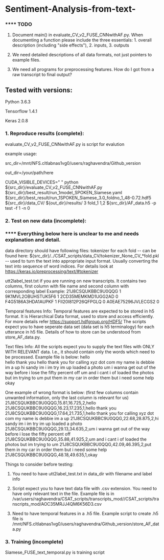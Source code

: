 # Sentiment-Analysis-from-text-

### **** TODO
1.  Document main() in evaluate_CV_v2_FUSE_CNNwithAF.py.  When
    documenting a function please include the three essentials: 1.
    overall description (including "side
    effects"), 2. inputs, 3. outputs

2.  We need detailed descriptions of all data formats, not just
pointers to example files.

3.  We need all programs for preprocessing features.  How do I got
    from a raw transcript to final output?


## Tested with versions:

Python 3.6.3

Tensorflow 1.4.1

Keras 2.0.8


### 1. Reproduce results (complete):

evaluate_CV_v2_FUSE_CNNwithAF.py is script for evalution

example usage:

src_dir=/mnt/NFS.cltlabnas1vg0/users/raghavendra/Github_version

out_dir=/your/path/here

CUDA_VISIBLE_DEVICES=" " python ${src_dir}/evaluate_CV_v2_FUSE_CNNwithAF.py ${src_dir}/best_result/run_1model_SPOKEN_Siamese.yaml ${src_dir}/best_result/run_1SPOKEN_Siamese_3.0_foldno_1_48-0.72.hdf5 ${src_dir}/data_CV/ ${out_dir}/results/ 3 fold_1 1,2 ${src_dir}/AF_data.h5 -p test -f 1 -n 0

### 2. Test on new data (incomplete):

### **** Everything below here is unclear to me and needs explanation and detail.

data directory should have following files:
tokenizer for each fold -- can be found here: ${src_dir}/../CSAT_scripts/data_CV/tokenizer_None_CV_*fold.pkl 
                        -- used to turn the text into appropriate input format. Usually converting the text into sequence of 
                           word indices. For details look at https://keras.io/preprocessing/text/#tokenizer

utt2label_test.txt if you are running on new transcripts. It contains two columns, first column with file name and second column with corresponding label
Example: 
    21J8CSQUKBBC9U0QQG 1
    9K1MVL2OBUHSTUK5F6 1
    2CD35MEMKMD1UGG2AD 0
    F4G5186A3HDA1AUPKF 1
    FII20I812P26QFPGLQ 0
    A0EAE75296JVLECGS2 0

Temporal features Info:
Temporal features are expected to be stored in h5 format. It is Hierarchical Data format, used to store and access efficiently. For more details refer https://support.hdfgroup.org/HDF5/
The scripts expect you to have seperate data set (data set is h5 terminalogy) for each utterance in h5 file. Details of how to store can be understood from store_AF_data.py.

Text files Info:
All the scripts expect you to supply the text files with ONLY WITH RELEVANT data. I.e., it should contain only the words which need to be processed. 
Example file is below:
    hello  
    hello thank you
    hello thank you for calling xyz dot com my name is debbie im a up
    hi sandy im i im try im up loaded a photo
    um i wanna get out of the way before i lose the fifty percent off
    um and i cant i of loaded the photos but im trying to um
    put them in my car in order them but i need some help
    okay

One example of wrong format is below: (first few columns contain unwanted information, only the last column is relevant for us)
    21J8CSQUKBBC9U0QQG,15.81,16.725,2,hello
    21J8CSQUKBBC9U0QQG,16.23,17.235,1,hello thank you 
    21J8CSQUKBBC9U0QQG,17.64,21.735,1,hello thank you for calling xyz dot com my name is debbie im a up
    21J8CSQUKBBC9U0QQG,22.68,28.875,2,hi sandy im i im try im up loaded a photo
    21J8CSQUKBBC9U0QQG,29.13,34.635,2,um i wanna get out of the way before i lose the fifty percent off 
    21J8CSQUKBBC9U0QQG,35.88,41.925,2,um and i cant i of loaded the photos but im trying to um
    21J8CSQUKBBC9U0QQG,42.09,46.395,2,put them in my car in order them but i need some help
    21J8CSQUKBBC9U0QQG,48.18,49.635,1,okay


Things to consider before testing:

1. You need to have utt2label_test.txt in data_dir with filename and
label info

2. Script expect you to have text data file with .csv extension. You need to have only relevant text in the file. Example file is in 
/var/users/raghavendra/CSAT_scripts/transcripts_mod//CSAT_scripts/transcripts_mod/AOC35MRJJ4QM6K56D3.csv

3. Need to have temporal features in a .h5 file. Example script to create .h5 file is /mnt/NFS.cltlabnas1vg0/users/raghavendra/Github_version/store_AF_data.py




### 3.  Training (incomplete)

Siamese_FUSE_text_temporal.py  is training script



